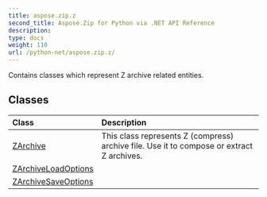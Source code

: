 ```yaml
---
title: aspose.zip.z
second_title: Aspose.Zip for Python via .NET API Reference
description: 
type: docs
weight: 110
url: /python-net/aspose.zip.z/
---
```



Contains classes which represent Z archive related entities.

## Classes
| Class | Description |
| :- | :- |
|[ZArchive](/zip/python-net/aspose.zip.z/zarchive/)|This class represents Z (compress) archive file. Use it to compose or extract Z archives.|
|[ZArchiveLoadOptions](/zip/python-net/aspose.zip.z/zarchiveloadoptions/)||
|[ZArchiveSaveOptions](/zip/python-net/aspose.zip.z/zarchivesaveoptions/)||
